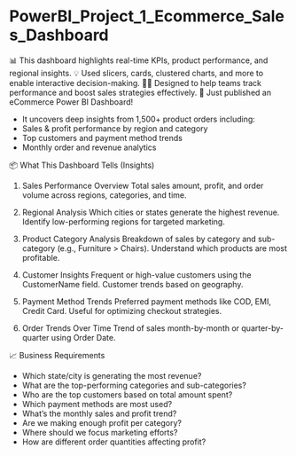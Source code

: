 # PowerBI_Project_1_Ecommerce_Sales_Dashboard

 📊 This dashboard highlights real-time KPIs, product performance, and regional insights.
 💡 Used slicers, cards, clustered charts, and more to enable interactive decision-making.
 👩‍💻 Designed to help teams track performance and boost sales strategies effectively.
🚀 Just published an eCommerce Power BI Dashboard!
  * It uncovers deep insights from 1,500+ product orders including:
  * Sales & profit performance by region and category
  * Top customers and payment method trends
  * Monthly order and revenue analytics

    
📦 What This Dashboard Tells (Insights)
1) Sales Performance Overview
Total sales amount, profit, and order volume across regions, categories, and time.

2) Regional Analysis
Which cities or states generate the highest revenue.
Identify low-performing regions for targeted marketing.

3) Product Category Analysis
Breakdown of sales by category and sub-category (e.g., Furniture > Chairs).
Understand which products are most profitable.

4) Customer Insights
Frequent or high-value customers using the CustomerName field.
Customer trends based on geography.

5) Payment Method Trends
Preferred payment methods like COD, EMI, Credit Card.
Useful for optimizing checkout strategies.

4) Order Trends Over Time
Trend of sales month-by-month or quarter-by-quarter using Order Date.

📈 Business Requirements 

* Which state/city is generating the most revenue?
* What are the top-performing categories and sub-categories?
* Who are the top customers based on total amount spent?
* Which payment methods are most used?
* What’s the monthly sales and profit trend?
* Are we making enough profit per category?
* Where should we focus marketing efforts?
* How are different order quantities affecting profit?



